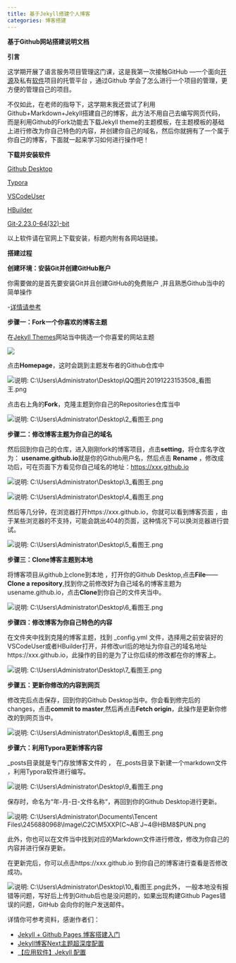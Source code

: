 ```yaml
---
title: 基于Jekyll搭建个人博客
categories: 博客搭建
---
```

**基于Github网站搭建说明文档**

**引言**

这学期开展了语言服务项目管理这门课，这是我第一次接触GitHub —一个面向[开源](https://baike.baidu.com/item/开源/20720669)及私有[软件](https://baike.baidu.com/item/软件/12053)项目的托管平台 ，通过Github 学会了怎么进行一个项目的管理，更方便的管理自己的项目。

不仅如此，在老师的指导下，这学期末我还尝试了利用Github+Markdown+Jekyll搭建自己的博客，此方法不用自己去编写网页代码，而是利用Github的Fork功能去下载Jekyll theme的主题模板，在主题模板的基础上进行修改为你自己特色的内容，并创建你自己的域名，然后你就拥有了一个属于你自己的博客，下面就一起来学习如何进行操作吧！

**下载并安装软件**

[Github Desktop](https://desktop.github.com/)

[Typora](https://www.typora.io/)

[VSCodeUser](https://code.visualstudio.com/docs/getstarted/settings)

[HBuilder](https://www.dcloud.io/)

[Git-2.23.0-64(32)-bit](https://download.csdn.net/download/qq_26905525/11777339)

以上软件请在官网上下载安装，标题内附有各网站链接。

**搭建过程**

**创建环境：安装Git并创建GitHub账户** 

你需要做的是首先要安装Git并且创建GitHub的免费账户 ,并且熟悉Github当中的简单操作

-[详情请参考](https://blog.csdn.net/xingkaifan/article/details/81105352)

 

**步骤一：Fork一个你喜欢的博客主题**

在[Jekyll Themes](http://jekyllthemes.org/)网站当中挑选一个你喜爱的网站主题

![](https://cdn.jsdelivr.net/gh/reloaded7/zhangzhizhi@2.6/11.png)

点击**Homepage**，这时会跳到主题发布者的Github仓库中

![说明: C:\Users\Administrator\Desktop\QQ图片20191223153508_看图王.png](https://cdn.jsdelivr.net/gh/reloaded7/zhangzhizhi@2.5/1.png)

点击右上角的**Fork**，克隆主题到你自己的Repositories仓库当中

![说明: C:\Users\Administrator\Desktop\2_看图王.png](https://cdn.jsdelivr.net/gh/reloaded7/zhangzhizhi@2.5/2_看图王.png)

 

**步骤二：修改博客主题为你自己的域名**

然后回到你自己的仓库，进入刚刚fork的博客项目，点击**setting**，将仓库名字改为： **usename.github.io**就是你的Github用户名，然后点击 **Rename** ，修改成功后，可在页面下方看见你自己域名的地址：https://xxx.github.io

 

![说明: C:\Users\Administrator\Desktop\3_看图王.png](https://cdn.jsdelivr.net/gh/reloaded7/zhangzhizhi@2.5/3_看图王.png)

![说明: C:\Users\Administrator\Desktop\4_看图王.png](https://cdn.jsdelivr.net/gh/reloaded7/zhangzhizhi@2.5/4_看图王.png)

然后等几分钟，在浏览器打开https://xxx.github.io，你就可以看到博客页面 ，由于某些浏览器的不支持，可能会跳出404的页面，这种情况下可以换浏览器进行尝试。

![说明: C:\Users\Administrator\Desktop\5_看图王.png](https://cdn.jsdelivr.net/gh/reloaded7/zhangzhizhi@2.5/5_看图王.png)

**步骤三：Clone博客主题到本地**

将博客项目从github上clone到本地 ，打开你的Github Desktop,点击**File**——**Clone a repository**,找到你之前修改好为自己域名的博客主题为usename.github.io，点击**Clone**到你自己的文件夹当中。

![说明: C:\Users\Administrator\Desktop\6_看图王.png](https://cdn.jsdelivr.net/gh/reloaded7/zhangzhizhi@2.5/6_看图王.png)

**步骤四：修改博客为你自己特色的内容**

在文件夹中找到克隆的博客主题，找到 _config.yml 文件，选择用之前安装好的VSCodeUser或者HBuilder打开，并修改url后的地址为你自己的域名地址https://xxx.github.io，此操作的目的是为了让你后续的修改都在你的博客上。

![说明: C:\Users\Administrator\Desktop\7_看图王.png](https://cdn.jsdelivr.net/gh/reloaded7/zhangzhizhi@2.5/7_看图王.png)

 

 

**步骤五：更新你修改的内容到网页**

修改完后点击保存，回到你的Github Desktop当中。你会看到修完后的changes，点击**commit to master**,然后再点击**Fetch origin**，此操作是更新你修改的到网页当中。

![说明: C:\Users\Administrator\Desktop\8_看图王.png](https://cdn.jsdelivr.net/gh/reloaded7/zhangzhizhi@2.5/8_看图王.png)

**步骤六：利用Typora更新博客内容**

_posts目录就是专门存放博客文件的 ， 在_posts目录下新建一个markdown文件 ，利用Typora软件进行编写。

![说明: C:\Users\Administrator\Desktop\9_看图王.png](https://cdn.jsdelivr.net/gh/reloaded7/zhangzhizhi@2.5/9_看图王.png)

保存时，命名为“年-月-日-文件名称“，再回到你的Github Desktop进行更新。

![说明: C:\Users\Administrator\Documents\Tencent Files\2456880968\Image\C2C\M5XXP(C~AB`J~4@HBM8$PUN.png](https://cdn.jsdelivr.net/gh/reloaded7/zhangzhizhi@2.6/12.png)

此外，你也可以在文件当中找到对应的Markdown文件进行修改，修改为你自己的内容并进行保存更新。

在更新完后，你可以点击https://xxx.github.io 到你自己的博客进行查看是否修改成功。

![说明: C:\Users\Administrator\Desktop\10_看图王.png](https://cdn.jsdelivr.net/gh/reloaded7/zhangzhizhi@2.5/10_看图王.png)此外， 一般本地没有报错等问题，写好后上传到Github后也是没问题的，如果出现构建Github Pages错误的问题，GitHub 会向你的账户发送邮件。

 详情你可参考资料，感谢作者们：

- [Jekyll + Github Pages 博客搭建入门](https://www.jianshu.com/p/9f198d5779e6)
- [Jekyll博客Next主题超深度配置](https://blog.csdn.net/ds19991999/article/details/81516568)
- [【应用软件】Jekyll 配置](https://www.jianshu.com/p/bb184f61c9ae)
